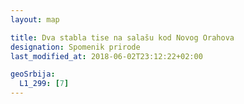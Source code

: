 ```yaml
---
layout: map

title: Dva stabla tise na salašu kod Novog Orahova
designation: Spomenik prirode
last_modified_at: 2018-06-02T23:12:22+02:00

geoSrbija:
  L1_299: [7]
---
```

